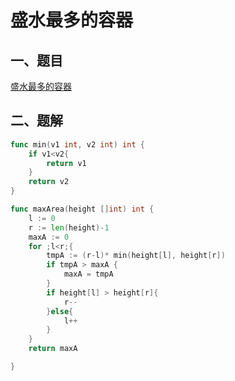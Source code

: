 # 盛水最多的容器

## 一、题目

[盛水最多的容器]([力扣](https://leetcode-cn.com/problems/container-with-most-water/))

## 二、题解

```go
func min(v1 int, v2 int) int {
    if v1<v2{
        return v1
    }
    return v2
}

func maxArea(height []int) int {
    l := 0
    r := len(height)-1
    maxA := 0
    for ;l<r;{
        tmpA := (r-l)* min(height[l], height[r])
        if tmpA > maxA {
            maxA = tmpA
        }
        if height[l] > height[r]{
            r--
        }else{
            l++
        }
    }
    return maxA

}
```

